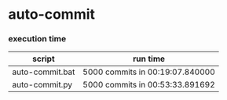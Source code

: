 # auto-commit

### execution time 

| script | run time |
| ------ | -------- |
| auto-commit.bat | 5000 commits in 00:19:07.840000  |
| auto-commit.py | 5000 commits in 00:53:33.891692 |
